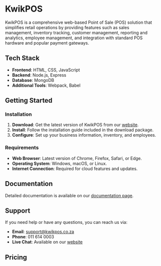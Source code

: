 # KwikPOS

KwikPOS is a comprehensive web-based Point of Sale (POS) solution that simplifies retail operations by providing features such as sales management, inventory tracking, customer management, reporting and analytics, employee management, and integration with standard POS hardware and popular payment gateways.

## Tech Stack

- **Frontend**: HTML, CSS, JavaScript
- **Backend**: Node.js, Express
- **Database**: MongoDB
- **Additional Tools**: Webpack, Babel

## Getting Started

### Installation

1. **Download**: Get the latest version of KwikPOS from our [website](https://www.kwikpos.com/download).
2. **Install**: Follow the installation guide included in the download package.
3. **Configure**: Set up your business information, inventory, and employees.

### Requirements

- **Web Browser**: Latest version of Chrome, Firefox, Safari, or Edge.
- **Operating System**: Windows, macOS, or Linux.
- **Internet Connection**: Required for cloud features and updates.

## Documentation

Detailed documentation is available on our [documentation page](https://www.kwikpos.com/docs).

## Support

If you need help or have any questions, you can reach us via:

- **Email**: support@kwikpos.co.za
- **Phone**: 011 614 0003
- **Live Chat**: Available on our [website](https://kwikpos.co.za/)

## Pricing
